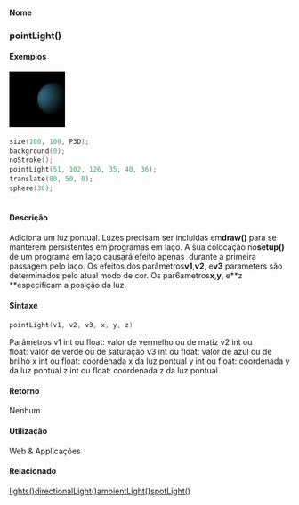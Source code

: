 
#### Nome
### pointLight()

#### Exemplos
<img border="0" height="100" src="media/pointLight_.jpg" width="100"/>

```pde
size(100, 100, P3D); 
background(0); 
noStroke(); 
pointLight(51, 102, 126, 35, 40, 36); 
translate(80, 50, 0); 
sphere(30); 
 

```

#### Descrição
Adiciona um luz pontual.  Luzes precisam
ser incluidas em**draw()** para se manterem persistentes em programas em laço. A sua colocação no**setup()**
de um programa em laço causará efeito apenas
 durante a primeira passagem pelo laço. Os efeitos dos parâmetros**v1**,**v2**, e**v3** parameters são determinados pelo atual modo de cor. Os par6ametros**x**,**y**, e**z **especificam a posição da luz.

#### Sintaxe
```pde
pointLight(v1, v2, v3, x, y, z)

```
Parâmetros
v1
int ou float: valor de vermelho ou de matiz
v2
int ou float: valor de verde ou de saturação
v3
int ou float: valor de azul ou de brilho
x
int ou float: coordenada x da luz pontual
y
int ou float: coordenada y da luz pontual
z
int ou float: coordenada z da luz pontual

#### Retorno

	
Nenhum

#### Utilização

	
Web & Applicações

#### Relacionado
[lights()](lights_)[directionalLight()](directionalLight_)[ambientLight()](ambientLight_)[spotLight()](spotLight_)
